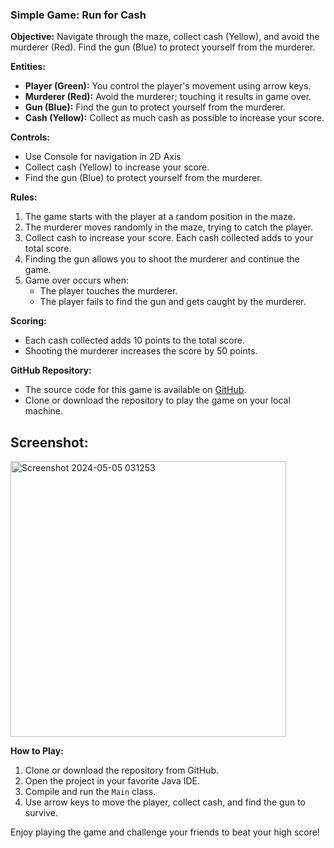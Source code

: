 ### Simple Game: Run for Cash

**Objective:**
Navigate through the maze, collect cash (Yellow), and avoid the murderer (Red). Find the gun (Blue) to protect yourself from the murderer.

**Entities:**
- **Player (Green):** You control the player's movement using arrow keys.
- **Murderer (Red):** Avoid the murderer; touching it results in game over.
- **Gun (Blue):** Find the gun to protect yourself from the murderer.
- **Cash (Yellow):** Collect as much cash as possible to increase your score.

**Controls:**
- Use Console for navigation in 2D Axis
- Collect cash (Yellow) to increase your score.
- Find the gun (Blue) to protect yourself from the murderer.

**Rules:**
1. The game starts with the player at a random position in the maze.
2. The murderer moves randomly in the maze, trying to catch the player.
3. Collect cash to increase your score. Each cash collected adds to your total score.
4. Finding the gun allows you to shoot the murderer and continue the game.
5. Game over occurs when:
   - The player touches the murderer.
   - The player fails to find the gun and gets caught by the murderer.

**Scoring:**
- Each cash collected adds 10 points to the total score.
- Shooting the murderer increases the score by 50 points.

**GitHub Repository:**
- The source code for this game is available on [GitHub](https://github.com/AhmedxMujtaba/murder-mystery).
- Clone or download the repository to play the game on your local machine.

**Screenshot:**
-
<img width="441" alt="Screenshot 2024-05-05 031253" src="https://github.com/AhmedxMujtaba/murder-mystery/assets/121884030/00ed6c89-c642-4d3e-995b-0e8c3e662c84">

 

**How to Play:**
1. Clone or download the repository from GitHub.
2. Open the project in your favorite Java IDE.
3. Compile and run the `Main` class.
4. Use arrow keys to move the player, collect cash, and find the gun to survive.

Enjoy playing the game and challenge your friends to beat your high score!
